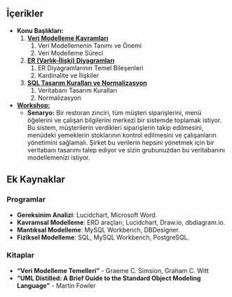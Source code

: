 ## İçerikler
- **Konu Başlıkları:**
	1. [**Veri Modelleme Kavramları**](./hafta3.1)
		1. Veri Modellemenin Tanımı ve Önemi
		2. Veri Modelleme Süreci
	2. [**ER (Varlık-İlişki) Diyagramları**](./hafta3.2)
		1. ER Diyagramlarının Temel Bileşenleri
		2. Kardinalite ve İlişkiler
	1. [**SQL Tasarım Kuralları ve Normalizasyon**](./hafta3.3)
		1. Veritabanı Tasarım Kuralları
		2. Normalizasyon
- [**Workshop:**](./hafta3.4)
	- **Senaryo:** Bir restoran zinciri, tüm müşteri siparişlerini, menü öğelerini ve çalışan bilgilerini merkezi bir sistemde toplamak istiyor. Bu sistem, müşterilerin verdikleri siparişlerin takip edilmesini, menüdeki yemeklerin stoklarının kontrol edilmesini ve çalışanların yönetimini sağlamalı. Şirket bu verilerin hepsini yönetmek için bir veritabanı tasarımı talep ediyor ve sizin grubunuzdan bu veritabanını modellemenizi istiyor.

## Ek Kaynaklar

### Programlar
- **Gereksinim Analizi**: Lucidchart, Microsoft Word.
- **Kavramsal Modelleme**: ERD araçları, Lucidchart, Draw.io, dbdiagram.io.
- **Mantıksal Modelleme**: MySQL Workbench, DBDesigner.
- **Fiziksel Modelleme**: SQL, MySQL Workbench, PostgreSQL.

### Kitaplar

- **“Veri Modelleme Temelleri”** - Graeme C. Simsion, Graham C. Witt
- **“UML Distilled: A Brief Guide to the Standard Object Modeling Language”** - Martin Fowler